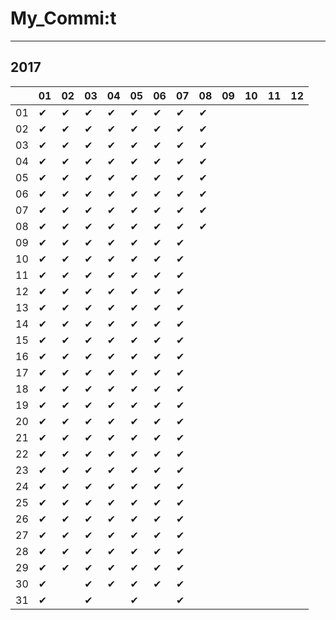 # My_Commi:t

---

## 2017

|  |01|02|03|04|05|06|07|08|09|10|11|12|
|----|----|----|----|----|----|----|----|----|----|----|----|----|
|01|✔ |✔ |✔ |✔ |✔ |✔ |✔ |✔ |  |  |  |  |
|02|✔ |✔ |✔ |✔ |✔ |✔ |✔ |✔ |  |  |  |  |
|03|✔ |✔ |✔ |✔ |✔ |✔ |✔ |✔ |  |  |  |  |
|04|✔ |✔ |✔ |✔ |✔ |✔ |✔ |✔ |  |  |  |  |
|05|✔ |✔ |✔ |✔ |✔ |✔ |✔ |✔ |  |  |  |  |
|06|✔ |✔ |✔ |✔ |✔ |✔ |✔ |✔ |  |  |  |  |
|07|✔ |✔ |✔ |✔ |✔ |✔ |✔ |✔ |  |  |  |  |
|08|✔ |✔ |✔ |✔ |✔ |✔ |✔ |✔ |  |  |  |  |
|09|✔ |✔ |✔ |✔ |✔ |✔ |✔ |  |  |  |  |  |
|10|✔ |✔ |✔ |✔ |✔ |✔ |✔ |  |  |  |  |  |
|11|✔ |✔ |✔ |✔ |✔ |✔ |✔ |  |  |  |  |  |
|12|✔ |✔ |✔ |✔ |✔ |✔ |✔ |  |  |  |  |  |
|13|✔ |✔ |✔ |✔ |✔ |✔ |✔ |  |  |  |  |  |
|14|✔ |✔ |✔ |✔ |✔ |✔ |✔ |  |  |  |  |  |
|15|✔ |✔ |✔ |✔ |✔ |✔ |✔ |  |  |  |  |  |
|16|✔ |✔ |✔ |✔ |✔ |✔ |✔ |  |  |  |  |  |
|17|✔ |✔ |✔ |✔ |✔ |✔ |✔ |  |  |  |  |  |
|18|✔ |✔ |✔ |✔ |✔ |✔ |✔ |  |  |  |  |  |
|19|✔ |✔ |✔ |✔ |✔ |✔ |✔ |  |  |  |  |  |
|20|✔ |✔ |✔ |✔ |✔ |✔ |✔ |  |  |  |  |  |
|21|✔ |✔ |✔ |✔ |✔ |✔ |✔ |  |  |  |  |  |
|22|✔ |✔ |✔ |✔ |✔ |✔ |✔ |  |  |  |  |  |
|23|✔ |✔ |✔ |✔ |✔ |✔ |✔ |  |  |  |  |  |
|24|✔ |✔ |✔ |✔ |✔ |✔ |✔ |  |  |  |  |  |
|25|✔ |✔ |✔ |✔ |✔ |✔ |✔ |  |  |  |  |  |
|26|✔ |✔ |✔ |✔ |✔ |✔ |✔ |  |  |  |  |  |
|27|✔ |✔ |✔ |✔ |✔ |✔ |✔ |  |  |  |  |  |
|28|✔ |✔ |✔ |✔ |✔ |✔ |✔ |  |  |  |  |  |
|29|✔ |✔ |✔ |✔ |✔ |✔ |✔ |  |  |  |  |  |
|30|✔ |  |✔ |✔ |✔ |✔ |✔ |  |  |  |  |  |
|31|✔ |  |✔ |  |✔ |  |✔ |  |  |  |  |  |
